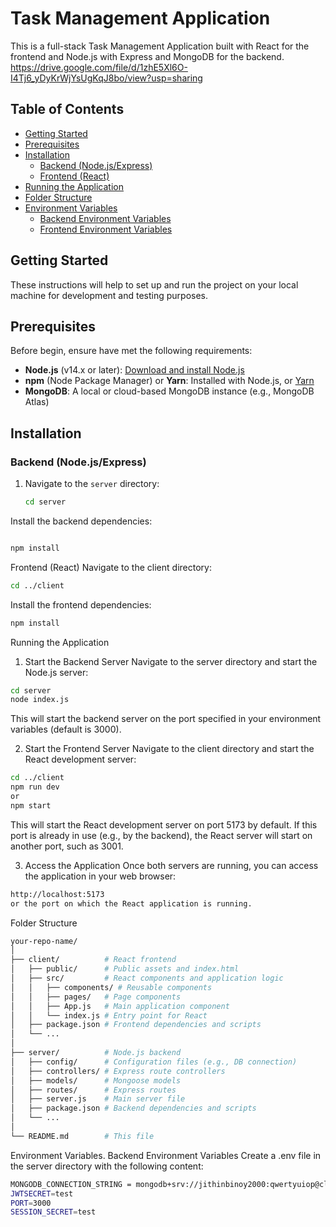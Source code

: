 # Task Management Application

This is a full-stack Task Management Application built with React for the frontend and Node.js with Express and MongoDB for the backend.
https://drive.google.com/file/d/1zhE5Xl6O-I4Tj6_yDyKrWjYsUgKqJ8bo/view?usp=sharing 

## Table of Contents

- [Getting Started](#getting-started)
- [Prerequisites](#prerequisites)
- [Installation](#installation)
  - [Backend (Node.js/Express)](#backend-nodejsexpress)
  - [Frontend (React)](#frontend-react)
- [Running the Application](#running-the-application)
- [Folder Structure](#folder-structure)
- [Environment Variables](#environment-variables)
  - [Backend Environment Variables](#backend-environment-variables)
  - [Frontend Environment Variables](#frontend-environment-variables)

## Getting Started

These instructions will help to set up and run the project on your local machine for development and testing purposes.

## Prerequisites

Before  begin, ensure  have met the following requirements:

- **Node.js** (v14.x or later): [Download and install Node.js](https://nodejs.org/)
- **npm** (Node Package Manager) or **Yarn**: Installed with Node.js, or [Yarn](https://yarnpkg.com/)
- **MongoDB**: A local or cloud-based MongoDB instance (e.g., MongoDB Atlas)

## Installation

### Backend (Node.js/Express)

1. Navigate to the `server` directory:

   ```bash
   cd server
Install the backend dependencies:

```bash

npm install
```
Frontend (React)
Navigate to the client directory:

```bash
cd ../client
```
Install the frontend dependencies:

```bash
npm install
```

Running the Application
1. Start the Backend Server
Navigate to the server directory and start the Node.js server:

```bash
cd server
node index.js
```
This will start the backend server on the port specified in your environment variables (default is 3000).

2. Start the Frontend Server
Navigate to the client directory and start the React development server:

```bash
cd ../client
npm run dev
or
npm start
```
This will start the React development server on port 5173 by default. 
If this port is already in use (e.g., by the backend), the React server will start on another port, such as 3001.

3. Access the Application
Once both servers are running, you can access the application in your web browser:

```bash
http://localhost:5173
or the port on which the React application is running.
```

Folder Structure
```bash
your-repo-name/
│
├── client/          # React frontend
│   ├── public/      # Public assets and index.html
│   ├── src/         # React components and application logic
│   │   ├── components/ # Reusable components
│   │   ├── pages/   # Page components
│   │   ├── App.js   # Main application component
│   │   └── index.js # Entry point for React
│   ├── package.json # Frontend dependencies and scripts
│   └── ...
│
├── server/          # Node.js backend
│   ├── config/      # Configuration files (e.g., DB connection)
│   ├── controllers/ # Express route controllers
│   ├── models/      # Mongoose models
│   ├── routes/      # Express routes
│   ├── server.js    # Main server file
│   ├── package.json # Backend dependencies and scripts
│   └── ...
│
└── README.md        # This file
```
Environment Variables.
Backend Environment Variables
Create a .env file in the server directory with the following content:

```bash
MONGODB_CONNECTION_STRING = mongodb+srv://jithinbinoy2000:qwertyuiop@cluster0.f5uhq.mongodb.net/TaskManageApplication?retryWrites=true&w=majority&appName=Cluster0
JWTSECRET=test
PORT=3000
SESSION_SECRET=test
```

